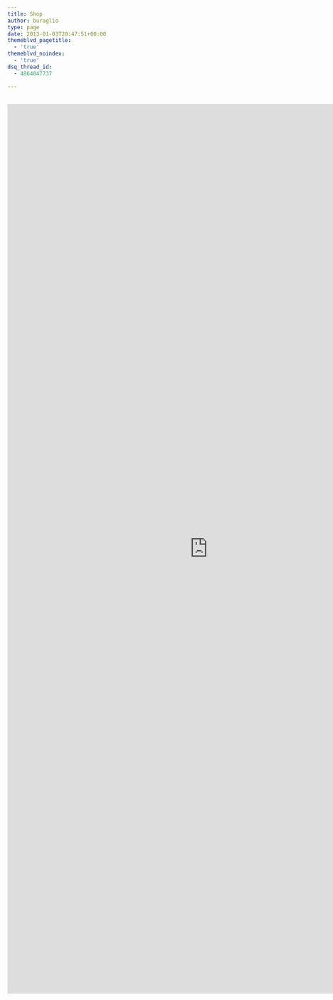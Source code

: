 ```yaml
---
title: Shop
author: buraglio
type: page
date: 2013-01-03T20:47:51+00:00
themeblvd_pagetitle:
  - 'true'
themeblvd_noindex:
  - 'true'
dsq_thread_id:
  - 4864047737

---
```

<center>
  <br /> <iframe id="Spreadshop" src="http://buraglio.spreadshirt.com" name="Spreadshop" width="900" height="2000" frameborder="0"></iframe>
</center>